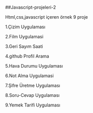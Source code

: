 ##Javascript-projeleri-2

Html,css,javascript içeren örnek 9 proje

1.Çizim Uygulaması

2.Film Uygulamasi

3.Geri Sayım Saati

4.github Profil Arama

5.Hava Durumu Uygulaması

6.Not Alma Uygulamasi

7.Şifre Üretme Uygulaması

8.Soru-Cevap Uygulaması

9.Yemek Tarifi Uygulaması
